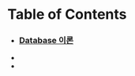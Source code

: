 # Table of Contents
- ### [Database 이론](https://github.com/rohmindo/CS-self_study/blob/main/Database/CS_basic.md)
- 
- 
